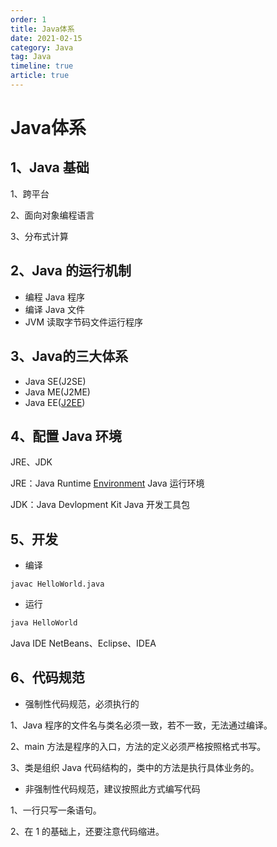 ```yaml
---
order: 1
title: Java体系
date: 2021-02-15
category: Java
tag: Java
timeline: true
article: true
---
```


# Java体系

## 1、Java 基础

1、跨平台

2、面向对象编程语言

3、分布式计算

## 2、Java 的运行机制

- 编程 Java 程序
- 编译 Java 文件
- JVM 读取字节码文件运行程序

## 3、Java的三大体系

- Java SE(J2SE)
- Java ME(J2ME)
- Java EE([J2EE](https://so.csdn.net/so/search?q=J2EE&spm=1001.2101.3001.7020))

## 4、配置 Java 环境

JRE、JDK

JRE：Java Runtime [Environment](https://so.csdn.net/so/search?q=Environment&spm=1001.2101.3001.7020) Java 运行环境

JDK：Java Devlopment Kit Java 开发工具包

## 5、开发

- 编译

```shell
javac HelloWorld.java
```

- 运行

```bash
java HelloWorld
```

Java IDE
NetBeans、Eclipse、IDEA

## 6、代码规范

- 强制性代码规范，必须执行的

1、Java 程序的文件名与类名必须一致，若不一致，无法通过编译。

2、main 方法是程序的入口，方法的定义必须严格按照格式书写。

3、类是组织 Java 代码结构的，类中的方法是执行具体业务的。

- 非强制性代码规范，建议按照此方式编写代码

1、一行只写一条语句。

2、在 1 的基础上，还要注意代码缩进。